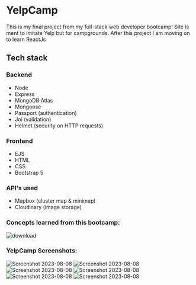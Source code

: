 # YelpCamp

This is my final project from my full-stack web developer bootcamp! Site is ment to imitate Yelp but for campgrounds. After this project I am moving on to learn ReactJs

## Tech stack

### Backend
+ Node
+ Express
+ MongoDB Atlas
+ Mongoose
+ Passport (authentication)
+ Joi (validation)
+ Helmet (security on HTTP requests)

### Frontend
+ EJS
+ HTML
+ CSS
+ Bootstrap 5

### API's used
+ Mapbox (cluster map & minimap)
+ Cloudinary (image storage)

### Concepts learned from this bootcamp:

![download](https://user-images.githubusercontent.com/74930516/208321672-43ee371a-8565-4a33-9f2b-44433603d3d1.png)

### YelpCamp Screenshots:

![Screenshot 2023-08-08 ](https://github.com/JonathanGobin/YelpCamp/assets/68750925/c1985491-56ce-481e-b16f-a8e6e0e5a01e)
![Screenshot 2023-08-08 ](https://github.com/JonathanGobin/YelpCamp/assets/68750925/cb6395c4-81e6-4fd2-8e10-a49fe7e54a75)
![Screenshot 2023-08-08 ](https://github.com/JonathanGobin/YelpCamp/assets/68750925/a35bb4df-0c2c-4eec-92ca-5d8f47409c1b)
![Screenshot 2023-08-08 ](https://github.com/JonathanGobin/YelpCamp/assets/68750925/dc71abd6-f610-4dc3-b5f4-87020e6ddef3)
![Screenshot 2023-08-08 ](https://github.com/JonathanGobin/YelpCamp/assets/68750925/49829c3f-2d99-4c0b-b0a9-be7e73a1c55f)
![Screenshot 2023-08-08 ](https://github.com/JonathanGobin/YelpCamp/assets/68750925/0795f79c-d354-4050-8c9b-fefb7c2ea989)

